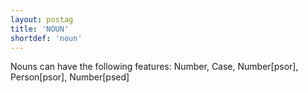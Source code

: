 ```yaml
---
layout: postag
title: 'NOUN'
shortdef: 'noun'
---
```


Nouns can have the following features:
Number, Case, Number[psor], Person[psor], Number[psed]
